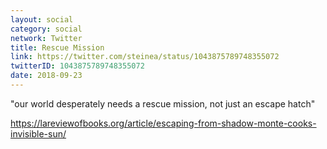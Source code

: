 ```yaml
---
layout: social
category: social
network: Twitter
title: Rescue Mission
link: https://twitter.com/steinea/status/1043875789748355072
twitterID: 1043875789748355072
date: 2018-09-23
---
```


"our world desperately needs a rescue mission, not just an escape hatch"

<https://lareviewofbooks.org/article/escaping-from-shadow-monte-cooks-invisible-sun/>
